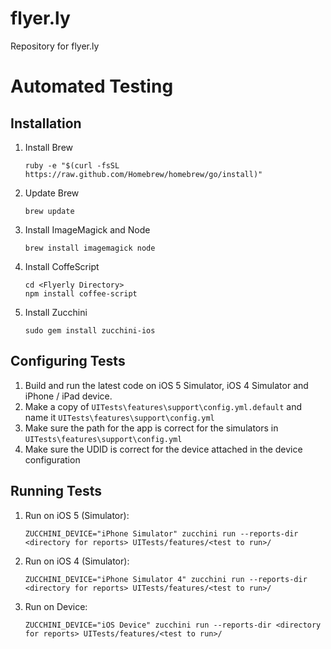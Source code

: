flyer.ly
========

Repository for flyer.ly

Automated Testing
=================

Installation
------------

1. Install Brew

   ```ruby -e "$(curl -fsSL https://raw.github.com/Homebrew/homebrew/go/install)"```

2. Update Brew 

   ```brew update``` 

3. Install ImageMagick and Node

   ```brew install imagemagick node```

4. Install CoffeScript

   ```
   cd <Flyerly Directory>
   npm install coffee-script
   ```

5. Install Zucchini

   ```sudo gem install zucchini-ios```


Configuring Tests
-----------------

1. Build and run the latest code on iOS 5 Simulator, iOS 4 Simulator and iPhone / iPad device.
2. Make a copy of ```UITests\features\support\config.yml.default``` and name it ```UITests\features\support\config.yml```
3. Make sure the path for the app is correct for the simulators in ```UITests\features\support\config.yml```
4. Make sure the UDID is correct for the device attached in the device configuration

Running Tests
-------------

1. Run on iOS 5 (Simulator):

   ```ZUCCHINI_DEVICE="iPhone Simulator" zucchini run --reports-dir <directory for reports> UITests/features/<test to run>/```

2. Run on iOS 4 (Simulator):

   ```ZUCCHINI_DEVICE="iPhone Simulator 4" zucchini run --reports-dir <directory for reports> UITests/features/<test to run>/```
   
3. Run on Device:

   ```ZUCCHINI_DEVICE="iOS Device" zucchini run --reports-dir <directory for reports> UITests/features/<test to run>/``` 
